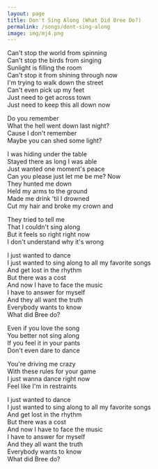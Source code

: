 ```yaml
---
layout: page
title: Don't Sing Along (What Did Bree Do?)
permalink: /songs/dont-sing-along
image: img/mj4.png
---
```

Can't stop the world from spinning<br />
Can't stop the birds from singing<br />
Sunlight is filling the room<br />
Can't stop it from shining through now<br />
I'm trying to walk down the street<br />
Can't even pick up my feet<br />
Just need to get across town<br />
Just need to keep this all down now

Do you remember<br />
What the hell went down last night?<br />
Cause I don't remember<br />
Maybe you can shed some light?

I was hiding under the table<br />
Stayed there as long I was able<br />
Just wanted one moment's peace<br />
Can you please just let me be me? Now<br />
They hunted me down<br />
Held my arms to the ground<br />
Made me drink 'til I drowned<br />
Cut my hair and broke my crown and

They tried to tell me<br />
That I couldn't sing along<br />
But it feels so right right now<br />
I don't understand why it's wrong
 
I just wanted to dance<br />
I just wanted to sing along to all my favorite songs<br />
And get lost in the rhythm<br />
But there was a cost <br />
And now I have to face the music<br />
I have to answer for myself<br />
And they all want the truth<br />
Everybody wants to know <br />
What did Bree do?

Even if you love the song<br />
You better not sing along<br />
If you feel it in your pants<br />
Don't even dare to dance

You're driving me crazy<br />
With these rules for your game<br />
I just wanna dance right now<br />
Feel like I'm in restraints

I just wanted to dance<br />
I just wanted to sing along to all my favorite songs<br />
And get lost in the rhythm<br />
But there was a cost<br />
And now I have to face the music<br />
I have to answer for myself<br />
And they all want the truth<br />
Everybody wants to know<br />
What did Bree do?
